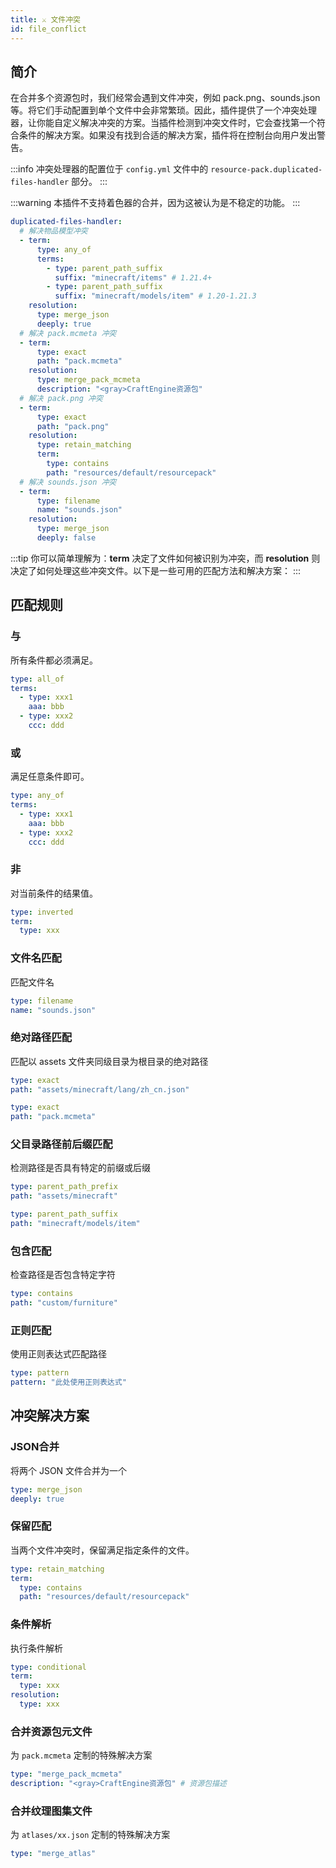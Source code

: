 ```yaml
---
title: ⚔️ 文件冲突
id: file_conflict
---
```


## 简介

在合并多个资源包时，我们经常会遇到文件冲突，例如 pack.png、sounds.json 等。将它们手动配置到单个文件中会非常繁琐。因此，插件提供了一个冲突处理器，让你能自定义解决冲突的方案。当插件检测到冲突文件时，它会查找第一个符合条件的解决方案。如果没有找到合适的解决方案，插件将在控制台向用户发出警告。

:::info
冲突处理器的配置位于 `config.yml` 文件中的 `resource-pack.duplicated-files-handler` 部分。
:::

:::warning
本插件不支持着色器的合并，因为这被认为是不稳定的功能。
:::

```yaml
duplicated-files-handler:
  # 解决物品模型冲突
  - term:
      type: any_of
      terms:
        - type: parent_path_suffix
          suffix: "minecraft/items" # 1.21.4+
        - type: parent_path_suffix
          suffix: "minecraft/models/item" # 1.20-1.21.3
    resolution:
      type: merge_json
      deeply: true
  # 解决 pack.mcmeta 冲突
  - term:
      type: exact
      path: "pack.mcmeta"
    resolution:
      type: merge_pack_mcmeta
      description: "<gray>CraftEngine资源包"
  # 解决 pack.png 冲突
  - term:
      type: exact
      path: "pack.png"
    resolution:
      type: retain_matching
      term:
        type: contains
        path: "resources/default/resourcepack"
  # 解决 sounds.json 冲突
  - term:
      type: filename
      name: "sounds.json"
    resolution:
      type: merge_json
      deeply: false
```

:::tip
你可以简单理解为：**term** 决定了文件如何被识别为冲突，而 **resolution** 则决定了如何处理这些冲突文件。以下是一些可用的匹配方法和解决方案：
:::

## 匹配规则

### 与

所有条件都必须满足。

```yaml
type: all_of
terms:
  - type: xxx1
    aaa: bbb
  - type: xxx2
    ccc: ddd
```

### 或

满足任意条件即可。

```yaml
type: any_of
terms:
  - type: xxx1
    aaa: bbb
  - type: xxx2
    ccc: ddd
```

### 非

对当前条件的结果值。

```yaml
type: inverted
term:
  type: xxx
```

### 文件名匹配

匹配文件名

```yaml
type: filename
name: "sounds.json"
```

### 绝对路径匹配

匹配以 assets 文件夹同级目录为根目录的绝对路径

```yaml
type: exact
path: "assets/minecraft/lang/zh_cn.json"

type: exact
path: "pack.mcmeta"
```

### 父目录路径前后缀匹配

检测路径是否具有特定的前缀或后缀

```yaml
type: parent_path_prefix 
path: "assets/minecraft"

type: parent_path_suffix
path: "minecraft/models/item"
```

### 包含匹配

检查路径是否包含特定字符

```yaml
type: contains
path: "custom/furniture"
```

### 正则匹配

使用正则表达式匹配路径

```yaml
type: pattern
pattern: "此处使用正则表达式"
```

## 冲突解决方案

### JSON合并

将两个 JSON 文件合并为一个

```yaml
type: merge_json
deeply: true
```

### 保留匹配

当两个文件冲突时，保留满足指定条件的文件。

```yaml
type: retain_matching
term:
  type: contains
  path: "resources/default/resourcepack"
```

### 条件解析

执行条件解析

```yaml
type: conditional
term:
  type: xxx
resolution:
  type: xxx
```

### 合并资源包元文件

为 `pack.mcmeta` 定制的特殊解决方案

```yaml
type: "merge_pack_mcmeta"
description: "<gray>CraftEngine资源包" # 资源包描述
```

### 合并纹理图集文件

为 `atlases/xx.json` 定制的特殊解决方案

```yaml
type: "merge_atlas"
```